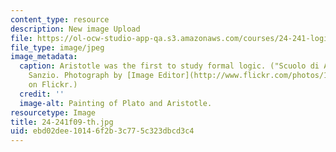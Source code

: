```yaml
---
content_type: resource
description: New image Upload
file: https://ol-ocw-studio-app-qa.s3.amazonaws.com/courses/24-241-logic-i-fall-2009/ebd02dee10146f2b3c775c323dbcd3c4_24-241f09-th.jpg
file_type: image/jpeg
image_metadata:
  caption: Aristotle was the first to study formal logic. ("Scuolo di Atene" by Raphael
    Sanzio. Photograph by [Image Editor](http://www.flickr.com/photos/11304375@N07/2769553173/)
    on Flickr.)
  credit: ''
  image-alt: Painting of Plato and Aristotle.
resourcetype: Image
title: 24-241f09-th.jpg
uid: ebd02dee-1014-6f2b-3c77-5c323dbcd3c4
---
```

